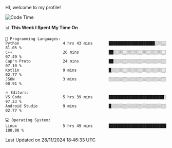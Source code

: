 HI, welcome to my profile!
<!--START_SECTION:waka-->
![Code Time](http://img.shields.io/badge/Code%20Time-1%2C953%20hrs%208%20mins-blue)

📊 **This Week I Spent My Time On** 

```text
💬 Programming Languages: 
Python                   4 hrs 43 mins       ████████████████████░░░░░   81.05 % 
C++                      26 mins             ██░░░░░░░░░░░░░░░░░░░░░░░   07.49 % 
Cap'n Proto              24 mins             ██░░░░░░░░░░░░░░░░░░░░░░░   07.10 % 
Kotlin                   9 mins              █░░░░░░░░░░░░░░░░░░░░░░░░   02.77 % 
JSON                     3 mins              ░░░░░░░░░░░░░░░░░░░░░░░░░   00.91 % 

🔥 Editors: 
VS Code                  5 hrs 39 mins       ████████████████████████░   97.23 % 
Android Studio           9 mins              █░░░░░░░░░░░░░░░░░░░░░░░░   02.77 % 

💻 Operating System: 
Linux                    5 hrs 49 mins       █████████████████████████   100.00 % 
```


 Last Updated on 28/11/2024 18:46:33 UTC
<!--END_SECTION:waka-->
